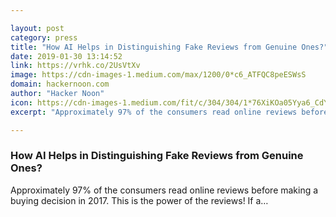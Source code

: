 ```yaml
---

layout: post
category: press
title: "How AI Helps in Distinguishing Fake Reviews from Genuine Ones?"
date: 2019-01-30 13:14:52
link: https://vrhk.co/2UsVtXv
image: https://cdn-images-1.medium.com/max/1200/0*c6_ATFQC8peESWsS
domain: hackernoon.com
author: "Hacker Noon"
icon: https://cdn-images-1.medium.com/fit/c/304/304/1*76XiKOa05Yya6_CdYX8pVg.jpeg
excerpt: "Approximately 97% of the consumers read online reviews before making a buying decision in 2017. This is the power of the reviews! If a…"

---
```


### How AI Helps in Distinguishing Fake Reviews from Genuine Ones?

Approximately 97% of the consumers read online reviews before making a buying decision in 2017. This is the power of the reviews! If a…